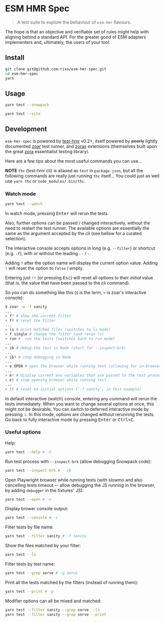 # ESM HMR Spec

> A test suite to explore the behaviour of `esm-hmr` flavours.

The hope is that an objective and verifiable set of rules might help with aligning behind a standard API. For the greater good of ESM adapters implementers and, ultimately, the users of your tool.

## Install

```bash
git clone git@github.com:rixo/esm-hmr-spec.git
cd esm-hmr-spec
yarn
```

## Usage

```bash
yarn test --snowpack
```

```bash
yarn test --vite
```

## Development

`esm-hmr-spec` is powered by [test-hmr](https://github.com/rixo/test-hmr) v0.2+, itself powered by ~~poorly~~ lightly documented [zoar](https://github.com/rixo/zoar) test runner, and [zorax](https://github.com/rixo/zorax) extensions (themselves built upon the great [zora](https://github.com/lorenzofox3/zora) essentialist testing library).

Here are a few tips about the most useful commands you can use...

**NOTE** `thc` (test-hmr cli) is aliased as `test` in `package.json`, but all the following commands are really just running `thc` itself... You could just as well use `yarn thc` or `node_modules/.bin/thc`.

### Watch mode

```bash
yarn test --watch
```

In watch mode, pressing <kbd>Enter</kbd> will rerun the tests.

Also, further options can be passed / changed interactively, without the need to restart the test runner. The available options are essentially the same as the argument accepted by the cli (see bellow for a curated selection).

The interactive console accepts options in long (e.g. `--filter`) or shortcut (e.g. `-f`), with or without the leading `--` / `-`.

Adding `?` after the option name will display the current option value. Adding `!` will reset the option to `false` / empty.

Entering just `!!` (or pressing <kbd>Esc</kbd>) will reset all options to their _initial_ value (that is, the value that have been passed to the cli command).

So you can do something like this (`$` is the term, `>` is zoar's interactive console):

```bash
$ zoar -w -f sanity
...
> f? # show the current filter
> f! # reset the filter
...
> ls # print matched files (switches to ls mode)
> f single # change the filter (and rerun ls)
> run #  run the tests (switches back to run mode)
...
> ib # debug the test in Node (short for --inspect-brk)
...
> ib! # stop debugging in Node
...
> e OPEN # open the browser while running test (allowing for in-browser debugging)
...
> e? # display current env variables that are passed to the test process
> e! # stop opening browser while running test
...
> !! # reset to initial options (`-f sanity`, in this example)
```

In default interactive (watch) console, entering any command will rerun the tests immediately. When you want to change several options at once, this might not be desirable. You can switch to deferred interactive mode by pressing <kbd>:</kbd>. In this mode, options are changed without rerunning the tests. Go back to fully interactive mode by pressing <kbd>Enter</kbd> or <kbd>Ctrl+C</kbd>.

### Useful options

Help:

```bash
yarn test --help # -h
```

Run test process with `--inspect-brk` (allow debugging Snowpack code):

```bash
yarn test --inspect-brk # --ib
```

Open Playwright browser while running tests (with slowmo and also cancelling tests timeout -- allow debugging the JS running in the browser, by adding `debugger` in the fixtures' JS):

```bash
yarn test --open # -o
```

Display brower console output:

```bash
yarn test --console # -c
```

Filter tests by file name:

```bash
yarn test --filter sanity # -f sanity
```

Show the files matched by your filter:

```bash
yarn test --ls
```

Filter tests by test name:

```bash
yarn test --grep serve # -g serve
```

Print all the tests matched by the filters (instead of running them):

```bash
yarn test --print # -p
```

Modifier options can all be mixed and matched:

```bash
yarn test --filter sanity --grep serve --ls
yarn test --filter sanity --grep serve --print
```
